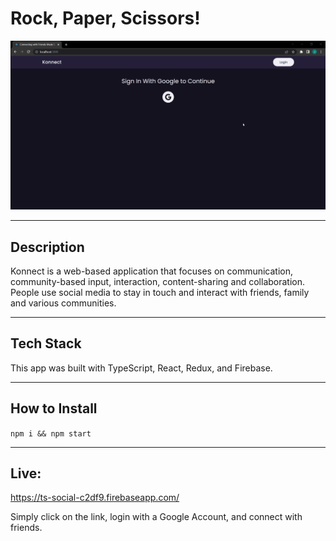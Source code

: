 # Rock, Paper, Scissors!

<img src="./demo/konnect-demo.gif" alt="Demo of Konnect social media app">

---

## Description
Konnect is a web-based application that focuses on communication, community-based input, interaction, content-sharing and collaboration. People use social media to stay in touch and interact with friends, family and various communities.

---

## Tech Stack
This app was built with TypeScript, React, Redux, and Firebase. 

---

## How to Install

`npm i && npm start`

---

## Live: 
https://ts-social-c2df9.firebaseapp.com/

Simply click on the link, login with a Google Account, and connect with friends.
